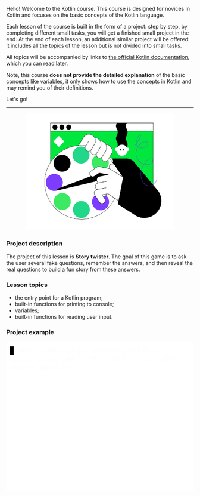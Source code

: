 Hello! Welcome to the Kotlin course. 
This course is designed for novices in Kotlin 
and focuses on the basic concepts of the Kotlin language. 

Each lesson of the course is built in the form of a project: 
step by step, by completing different small tasks, 
you will get a finished small project in the end.
At the end of each lesson, an additional similar project will be offered: 
it includes all the topics of the lesson but is not divided into small tasks.

All topics will be accompanied by links to [the official Kotlin documentation](https://kotlinlang.org/docs/home.html), 
which you can read later.

Note, this course **does not provide the detailed explanation** of the basic concepts 
like variables, it only shows how to use the concepts in Kotlin and may remind you of their definitions.

Let's go!


----

<p align="center">
    <img src="../../utils/src/main/resources/images/part1/first.date/game.png" alt="Story twister" width="400"/>
</p>

### Project description

The project of this lesson is **Story twister**.
The goal of this game is to ask the user several fake questions,
remember the answers, and then reveal the real questions to build a fun story from these answers.

### Lesson topics

- the entry point for a Kotlin program;
- built-in functions for printing to console;
- variables;
- built-in functions for reading user input.

### Project example

![The game's example](../../utils/src/main/resources/images/part1/first.date/game.gif "The game's example")
